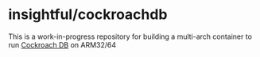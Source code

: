 # insightful/cockroachdb

This is a work-in-progress repository for building a multi-arch container to run [Cockroach DB](https://www.cockroachlabs.com/) on ARM32/64